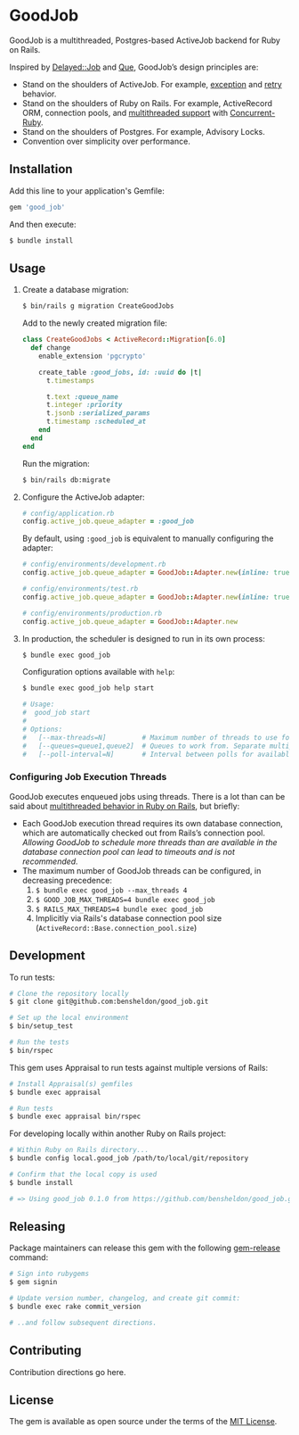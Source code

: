 # GoodJob

GoodJob is a multithreaded, Postgres-based ActiveJob backend for Ruby on Rails.

Inspired by [Delayed::Job](https://github.com/collectiveidea/delayed_job) and [Que](https://github.com/que-rb/que), GoodJob’s design principles are:

- Stand on the shoulders of ActiveJob. For example, [exception](https://edgeguides.rubyonrails.org/active_job_basics.html#exceptions) and [retry](https://edgeguides.rubyonrails.org/active_job_basics.html#retrying-or-discarding-failed-jobs) behavior. 
- Stand on the shoulders of Ruby on Rails. For example, ActiveRecord ORM, connection pools, and [multithreaded support](https://guides.rubyonrails.org/threading_and_code_execution.html) with [Concurrent-Ruby](https://github.com/ruby-concurrency/concurrent-ruby).
- Stand on the shoulders of Postgres. For example, Advisory Locks.
- Convention over simplicity over performance. 

## Installation

Add this line to your application's Gemfile:

```ruby
gem 'good_job'
```

And then execute:
```bash
$ bundle install
```

## Usage

1. Create a database migration:
    ```bash
    $ bin/rails g migration CreateGoodJobs
    ```

    Add to the newly created migration file:

    ```ruby
    class CreateGoodJobs < ActiveRecord::Migration[6.0]
      def change
        enable_extension 'pgcrypto'

        create_table :good_jobs, id: :uuid do |t|
          t.timestamps

          t.text :queue_name
          t.integer :priority
          t.jsonb :serialized_params
          t.timestamp :scheduled_at
        end
      end
    end
    ```
    
    Run the migration:
    
    ```bash
    $ bin/rails db:migrate
    ```
    
1. Configure the ActiveJob adapter:
    ```ruby
    # config/application.rb
    config.active_job.queue_adapter = :good_job
    ```
    
    By default, using `:good_job` is equivalent to manually configuring the adapter:
    
    ```ruby
    # config/environments/development.rb
    config.active_job.queue_adapter = GoodJob::Adapter.new(inline: true)
   
    # config/environments/test.rb
    config.active_job.queue_adapter = GoodJob::Adapter.new(inline: true)
   
    # config/environments/production.rb
    config.active_job.queue_adapter = GoodJob::Adapter.new
    ```

1. In production, the scheduler is designed to run in its own process:
    ```bash
    $ bundle exec good_job
    ```
   
   Configuration options available with `help`:
   ```bash
   $ bundle exec good_job help start
   
   # Usage:
   #  good_job start
   #
   # Options:
   #   [--max-threads=N]         # Maximum number of threads to use for working jobs (default: ActiveRecord::Base.connection_pool.size)
   #   [--queues=queue1,queue2]  # Queues to work from. Separate multiple queues with commas (default: *)
   #   [--poll-interval=N]       # Interval between polls for available jobs in seconds (default: 1)
   ```
   
### Configuring Job Execution Threads
    
GoodJob executes enqueued jobs using threads. There is a lot than can be said about [multithreaded behavior in Ruby on Rails](https://guides.rubyonrails.org/threading_and_code_execution.html), but briefly:

- Each GoodJob execution thread requires its own database connection, which are automatically checked out from Rails’s connection pool. _Allowing GoodJob to schedule more threads than are available in the database connection pool can lead to timeouts and is not recommended._ 
- The maximum number of GoodJob threads can be configured, in decreasing precedence:
    1. `$ bundle exec good_job --max_threads 4`
    2. `$ GOOD_JOB_MAX_THREADS=4 bundle exec good_job`
    3. `$ RAILS_MAX_THREADS=4 bundle exec good_job`
    4. Implicitly via Rails's database connection pool size (`ActiveRecord::Base.connection_pool.size`)

## Development

To run tests:

```bash
# Clone the repository locally
$ git clone git@github.com:bensheldon/good_job.git

# Set up the local environment
$ bin/setup_test

# Run the tests
$ bin/rspec
```

This gem uses Appraisal to run tests against multiple versions of Rails:

```bash
# Install Appraisal(s) gemfiles
$ bundle exec appraisal

# Run tests
$ bundle exec appraisal bin/rspec

```

For developing locally within another Ruby on Rails project:

```bash
# Within Ruby on Rails directory...
$ bundle config local.good_job /path/to/local/git/repository

# Confirm that the local copy is used
$ bundle install

# => Using good_job 0.1.0 from https://github.com/bensheldon/good_job.git (at /Users/You/Projects/good_job@dc57fb0)
```

## Releasing

Package maintainers can release this gem with the following [gem-release](https://github.com/svenfuchs/gem-release) command:

```bash
# Sign into rubygems
$ gem signin

# Update version number, changelog, and create git commit:
$ bundle exec rake commit_version

# ..and follow subsequent directions. 
```

## Contributing

Contribution directions go here.

## License

The gem is available as open source under the terms of the [MIT License](https://opensource.org/licenses/MIT).
